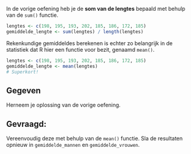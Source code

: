 In de vorige oefening heb je de **som van de lengtes** bepaald met behulp van de `sum()` functie.

```R
lengtes <- c(198, 195, 193, 202, 185, 186, 172, 185)
gemiddelde_lengte <- sum(lengtes) / length(lengtes)
```

Rekenkundige gemiddeldes berekenen is echter zo belangrijk in de statistiek dat R hier een functie voor bezit, genaamd `mean()`.

```R
lengtes <- c(198, 195, 193, 202, 185, 186, 172, 185)
gemiddelde_lengte <- mean(lengtes)
# Superkort!
```

## Gegeven
Herneem je oplossing van de vorige oefening.

## Gevraagd:
Vereenvoudig deze met behulp van de `mean()` functie. Sla de resultaten opnieuw in `gemiddelde_mannen` en `gemiddelde_vrouwen`.

